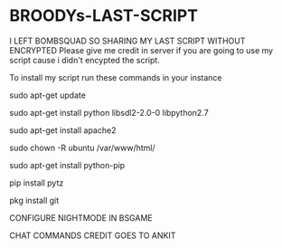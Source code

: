 # BROODYs-LAST-SCRIPT
I LEFT BOMBSQUAD SO SHARING MY LAST SCRIPT WITHOUT ENCRYPTED
Please give me credit in server if you are going to use my script cause i didn't encypted the script.


To install my script run these commands in your instance


sudo apt-get update

sudo apt-get install python libsdl2-2.0-0 libpython2.7

sudo apt-get install apache2

sudo chown -R ubuntu /var/www/html/

sudo apt-get install python-pip

pip install pytz

pkg install git

CONFIGURE NIGHTMODE IN BSGAME

CHAT COMMANDS CREDIT GOES TO ANKIT
